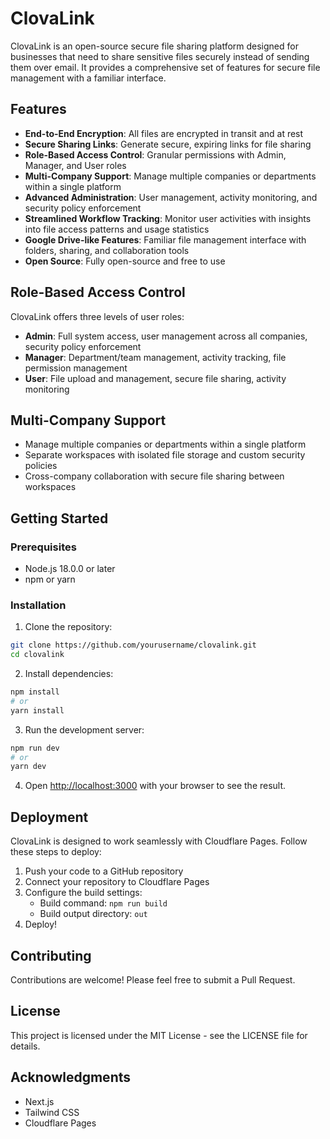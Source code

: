 # ClovaLink

ClovaLink is an open-source secure file sharing platform designed for businesses that need to share sensitive files securely instead of sending them over email. It provides a comprehensive set of features for secure file management with a familiar interface.

## Features

- **End-to-End Encryption**: All files are encrypted in transit and at rest
- **Secure Sharing Links**: Generate secure, expiring links for file sharing
- **Role-Based Access Control**: Granular permissions with Admin, Manager, and User roles
- **Multi-Company Support**: Manage multiple companies or departments within a single platform
- **Advanced Administration**: User management, activity monitoring, and security policy enforcement
- **Streamlined Workflow Tracking**: Monitor user activities with insights into file access patterns and usage statistics
- **Google Drive-like Features**: Familiar file management interface with folders, sharing, and collaboration tools
- **Open Source**: Fully open-source and free to use

## Role-Based Access Control

ClovaLink offers three levels of user roles:

- **Admin**: Full system access, user management across all companies, security policy enforcement
- **Manager**: Department/team management, activity tracking, file permission management
- **User**: File upload and management, secure file sharing, activity monitoring

## Multi-Company Support

- Manage multiple companies or departments within a single platform
- Separate workspaces with isolated file storage and custom security policies
- Cross-company collaboration with secure file sharing between workspaces

## Getting Started

### Prerequisites

- Node.js 18.0.0 or later
- npm or yarn

### Installation

1. Clone the repository:
```bash
git clone https://github.com/yourusername/clovalink.git
cd clovalink
```

2. Install dependencies:
```bash
npm install
# or
yarn install
```

3. Run the development server:
```bash
npm run dev
# or
yarn dev
```

4. Open [http://localhost:3000](http://localhost:3000) with your browser to see the result.

## Deployment

ClovaLink is designed to work seamlessly with Cloudflare Pages. Follow these steps to deploy:

1. Push your code to a GitHub repository
2. Connect your repository to Cloudflare Pages
3. Configure the build settings:
   - Build command: `npm run build`
   - Build output directory: `out`
4. Deploy!

## Contributing

Contributions are welcome! Please feel free to submit a Pull Request.

## License

This project is licensed under the MIT License - see the LICENSE file for details.

## Acknowledgments

- Next.js
- Tailwind CSS
- Cloudflare Pages
